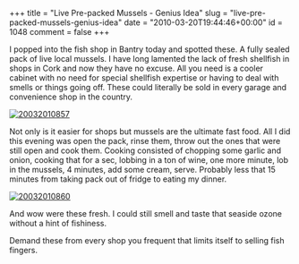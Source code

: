 +++
title = "Live Pre-packed Mussels - Genius Idea"
slug = "live-pre-packed-mussels-genius-idea"
date = "2010-03-20T19:44:46+00:00"
id = 1048
comment = false
+++

I popped into the fish shop in Bantry today and spotted these. A fully sealed pack of live local mussels. I have long lamented the lack of fresh shellfish in shops in Cork and now they have no excuse. All you need is a cooler cabinet with no need for special shellfish expertise or having to deal with smells or things going off. These could literally be sold in every garage and convenience shop in the country.

[![](https://d1tidq54inel9p.cloudfront.net/wp-content/uploads/2010/03/20032010857-300x225.jpg "20032010857")](https://d1tidq54inel9p.cloudfront.net/wp-content/uploads/2010/03/20032010857.jpg)

Not only is it easier for shops but mussels are the ultimate fast food. All I did this evening was open the pack, rinse them, throw out the ones that were still open and cook them. Cooking consisted of chopping some garlic and onion, cooking that for a sec, lobbing in a ton of wine, one more minute, lob in the mussels, 4 minutes, add some cream, serve. Probably less that 15 minutes from taking pack out of fridge to eating my dinner.

[![](https://d1tidq54inel9p.cloudfront.net/wp-content/uploads/2010/03/20032010860-300x225.jpg "20032010860")](https://d1tidq54inel9p.cloudfront.net/wp-content/uploads/2010/03/20032010860.jpg)

And wow were these fresh. I could still smell and taste that seaside ozone without a hint of fishiness.

Demand these from every shop you frequent that limits itself to selling fish fingers.
